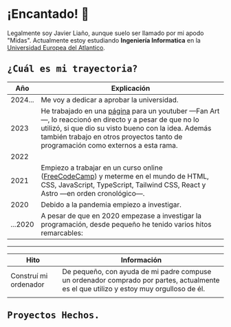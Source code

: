 <style>
@import url('https://fonts.googleapis.com/css2?family=PT+Mono&display=swap');

h2 {
        font-family: "PT Mono", monospace;
    }
</style>

# ¡Encantado! 👋

Legalmente soy Javier Liaño, aunque suelo ser llamado por mi apodo "Midas". Actualmente estoy estudiando **Ingeniería Informatica** en la [Universidad Europea del Atlantico](https://www.uneatlantico.es/).

## ¿Cuál es mi trayectoria?

| Año | Explicación |
|-|-|
| 2024... | Me voy a dedicar a aprobar la universidad. |
| 2023 | He trabajado en una [página](https://github.com/SoyMidas/web-rickyedit) para un youtuber —Fan Art—, lo reaccionó en directo y a pesar de que no lo utilizó, si que dio su visto bueno con la idea. Además también trabajo en otros proyectos tanto de programación como externos a esta rama.|
|2022||
|2021|Empiezo a trabajar en un curso online ([FreeCodeCamp](https://www.freecodecamp.org/)) y meterme en el mundo de HTML, CSS, JavaScript, TypeScript, Tailwind CSS, React y Astro —en orden cronológico—.|
|2020|Debido a la pandemia empiezo a investigar.|
|...2020| A pesar de que en 2020 empezase a investigar la programación, desde pequeño he tenido varios hitos remarcables: |
---
|Hito|Información|
|-|-|
|Construí mi ordenador|De pequeño, con ayuda de mi padre compuse un ordenador comprado por partes, actualmente es el que utilizo y estoy muy orgulloso de él.|
|||


## Proyectos Hechos.

### 